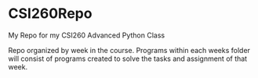 # CSI260Repo
My Repo for my CSI260 Advanced Python Class

Repo organized by week in the course. Programs within each weeks folder will consist of programs created to solve the 
tasks and assignment of that week.
